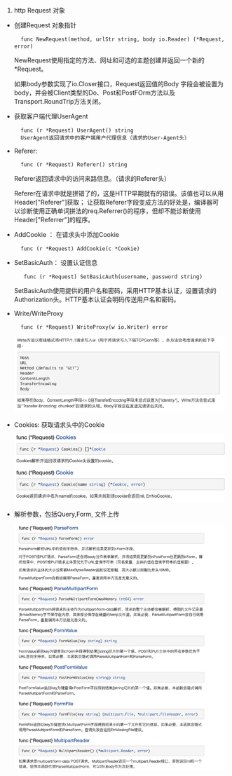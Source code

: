 1. http Request 对象

+ 创建Request 对象指针

        func NewRequest(method, urlStr string, body io.Reader) (*Request, error)
    
    NewRequest使用指定的方法、网址和可选的主题创建并返回一个新的*Request。

    如果body参数实现了io.Closer接口，Request返回值的Body 字段会被设置为body，并会被Client类型的Do、Post和PostFOrm方法以及Transport.RoundTrip方法关闭。  

+ 获取客户端代理UserAgent

        func (r *Request) UserAgent() string
        UserAgent返回请求中的客户端用户代理信息（请求的User-Agent头）

+ Referer: 

        func (r *Request) Referer() string
   Referer返回请求中的访问来路信息。（请求的Referer头）

   Referer在请求中就是拼错了的，这是HTTP早期就有的错误。该值也可以从用Header["Referer"]获取； 让获取Referer字段变成方法的好处是，编译器可以诊断使用正确单词拼法的req.Referrer()的程序，但却不能诊断使用Header["Referrer"]的程序。

+ AddCookie ： 在请求头中添加Cookie

        func (r *Request) AddCookie(c *Cookie)

+ SetBasicAuth： 设置认证信息

         func (r *Request) SetBasicAuth(username, password string)
    SetBasicAuth使用提供的用户名和密码，采用HTTP基本认证，设置请求的Authorization头。HTTP基本认证会明码传送用户名和密码。

+ Write/WriteProxy

        func (r *Request) WriteProxy(w io.Writer) error
    
    ![image](../../assets/http-write.jpg)

+ Cookies: 获取请求头中的Cookie

    ![image](../../assets/http-cookie.jpg)

+ 解析参数，包括Query,Form, 文件上传

    ![image](../../assets/http-param.jpg)